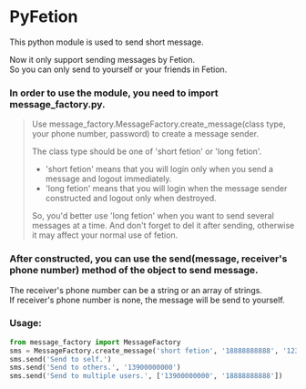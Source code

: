 PyFetion
===================================

This python module is used to send short message.<br />

Now it only support sending messages by Fetion.<br />
So you can only send to yourself or your friends in Fetion.<br />

### In order to use the module, you need to import message_factory.py.
> Use message_factory.MessageFactory.create_message(class type, your phone number, password) to create a message sender.<br />
> 
> The class type should be one of 'short fetion' or 'long fetion'.<br />
> * 'short fetion' means that you will login only when you send a message and logout immediately.<br />
> * 'long fetion' means that you will login when the message sender constructed and logout only when destroyed.<br />
> 
> So, you'd better use 'long fetion' when you want to send several messages at a time. And don't forget to del it after sending, otherwise it may affect your normal use of fetion.<br />

### After constructed, you can use the send(message, receiver's phone number) method of the object to send message.
The receiver's phone number can be a string or an array of strings.<br />
If receiver's phone number is none, the message will be send to yourself.<br />

### Usage:
```python
from message_factory import MessageFactory
sms = MessageFactory.create_message('short fetion', '18888888888', '123456')
sms.send('Send to self.')
sms.send('Send to others.', '13900000000')
sms.send('Send to multiple users.', ['13900000000', '18888888888'])
```
